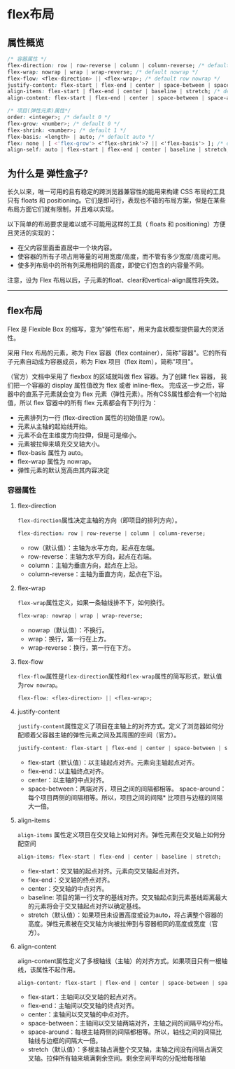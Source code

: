 # flex布局

## 属性概览

``` css
/* 容器属性 */
flex-direction: row | row-reverse | column | column-reverse; /* default row */
flex-wrap: nowrap | wrap | wrap-reverse; /* default nowrap */
flex-flow: <flex-direction> || <flex-wrap>; /* default row nowrap */
justify-content: flex-start | flex-end | center | space-between | space-around; /* default flex-start */
align-items: flex-start | flex-end | center | baseline | stretch; /* default stretch */
align-content: flex-start | flex-end | center | space-between | space-around | stretch; /* default stretch */

/* 项目(弹性元素)属性*/
order: <integer>; /* default 0 */
flex-grow: <number>; /* default 0 */
flex-shrink: <number>; /* default 1 */
flex-basis: <length> | auto; /* default auto */
flex: none | [ <'flex-grow'> <'flex-shrink'>? || <'flex-basis'> ]; /* default 0 1 auto */
align-self: auto | flex-start | flex-end | center | baseline | stretch; /* default auto */
```

## 为什么是 弹性盒子?

长久以来，唯一可用的且有稳定的跨浏览器兼容性的能用来构建 CSS 布局的工具只有 floats 和 positioning。它们是即可行，表现也不错的布局方案，但是在某些布局方面它们就有限制，并且难以实现。

以下简单的布局要求是难以或不可能用这样的工具（ floats 和 positioning）方便且灵活的实现的：
* 在父内容里面垂直居中一个块内容。
* 使容器的所有子项占用等量的可用宽度/高度，而不管有多少宽度/高度可用。
* 使多列布局中的所有列采用相同的高度，即使它们包含的内容量不同。

注意，设为 Flex 布局以后，子元素的float、clear和vertical-align属性将失效。

------------------

## flex布局

Flex 是 Flexible Box 的缩写，意为"弹性布局"，用来为盒状模型提供最大的灵活性。

采用 Flex 布局的元素，称为 Flex 容器（flex container），简称"容器"。它的所有子元素自动成为容器成员，称为 Flex 项目（flex item），简称"项目"。

（官方）文档中采用了 flexbox 的区域就叫做 flex 容器。为了创建 flex 容器， 我们把一个容器的 display 属性值改为 flex 或者 inline-flex。 完成这一步之后，容器中的直系子元素就会变为 flex 元素（弹性元素）。所有CSS属性都会有一个初始值，所以 flex 容器中的所有 flex 元素都会有下列行为：

* 元素排列为一行 (flex-direction 属性的初始值是 row)。
* 元素从主轴的起始线开始。
* 元素不会在主维度方向拉伸，但是可是缩小。
* 元素被拉伸来填充交叉轴大小。
* flex-basis 属性为 auto。
* flex-wrap 属性为 nowrap。
* 弹性元素的默认宽高由其内容决定

### 容器属性

1. flex-direction

    `flex-direction`属性决定主轴的方向（即项目的排列方向）。

    ``` css
    flex-direction: row | row-reverse | column | column-reverse;
    ```

    * row（默认值）：主轴为水平方向，起点在左端。
    * row-reverse：主轴为水平方向，起点在右端。
    * column：主轴为垂直方向，起点在上沿。
    * column-reverse：主轴为垂直方向，起点在下沿。

2. flex-wrap

    `flex-wrap`属性定义，如果一条轴线排不下，如何换行。

    ``` css
    flex-wrap: nowrap | wrap | wrap-reverse;
    ```

    * nowrap（默认值）：不换行。
    * wrap：换行，第一行在上方。
    * wrap-reverse：换行，第一行在下方。

3. flex-flow

    `flex-flow`属性是`flex-direction`属性和`flex-wrap`属性的简写形式，默认值为`row nowrap`。

    ``` css
    flex-flow: <flex-direction> || <flex-wrap>;
    ```

4. justify-content

    `justify-content`属性定义了项目在主轴上的对齐方式。定义了浏览器如何分配顺着父容器主轴的弹性元素之间及其周围的空间（官方）。

    ``` css
    justify-content: flex-start | flex-end | center | space-between | space-around;
    ```

    * flex-start（默认值）：以主轴起点对齐。元素向主轴起点对齐。
    * flex-end：以主轴终点对齐。
    * center：以主轴的中点对齐。
    * space-between：两端对齐，项目之间的间隔都相等。
    space-around：每个项目两侧的间隔相等。所以，项目之间的间隔* 比项目与边框的间隔大一倍。

5. align-items

    `align-items` 属性定义项目在交叉轴上如何对齐。弹性元素在交叉轴上如何分配空间

    ``` css
    align-items: flex-start | flex-end | center | baseline | stretch;
    ```

    * flex-start：交叉轴的起点对齐。元素向交叉轴起点对齐。
    * flex-end：交叉轴的终点对齐。
    * center：交叉轴的中点对齐。
    * baseline: 项目的第一行文字的基线对齐。交叉轴起点到元素基线距离最大的元素将会于交叉轴起点对齐以确定基线。
    * stretch（默认值）：如果项目未设置高度或设为auto，将占满整个容器的高度。弹性元素被在交叉轴方向被拉伸到与容器相同的高度或宽度（官方）。

6. align-content

    align-content属性定义了多根轴线（主轴）的对齐方式。如果项目只有一根轴线，该属性不起作用。

    ``` css
    align-content: flex-start | flex-end | center | space-between | space-around | stretch;
    ```

    * flex-start：主轴间以交叉轴的起点对齐。
    * flex-end：主轴间以交叉轴的终点对齐。
    * center：主轴间以交叉轴的中点对齐。
    * space-between：主轴间以交叉轴两端对齐，主轴之间的间隔平均分布。
    * space-around：每根主轴两侧的间隔都相等。所以，轴线之间的间隔比轴线与边框的间隔大一倍。
    * stretch（默认值）：多根主轴占满整个交叉轴，主轴之间没有间隔占满交叉轴。拉伸所有轴来填满剩余空间。剩余空间平均的分配给每根轴